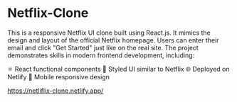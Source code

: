 # Netflix-Clone

This is a responsive Netflix UI clone built using React.js. It mimics the design and layout of the official Netflix homepage. Users can enter their email and click "Get Started" just like on the real site. The project demonstrates skills in modern frontend development, including:

⚛️ React functional components
🎨 Styled UI similar to Netflix
🌐 Deployed on Netlify
📱 Mobile responsive design

https://netliflix-clone.netlify.app/
